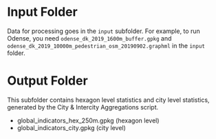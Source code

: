 # Input Folder

Data for processing goes in the `input` subfolder. For example, to run Odense, you need `odense_dk_2019_1600m_buffer.gpkg` and `odense_dk_2019_10000m_pedestrian_osm_20190902.graphml` in the `input` folder.

# Output Folder

This subfolder contains hexagon level statistics and city level statistics, generated by the City & Intercity Aggregations script.

- global_indicators_hex_250m.gpkg  (hexagon level)
- global_indicators_city.gpkg  (city level)
